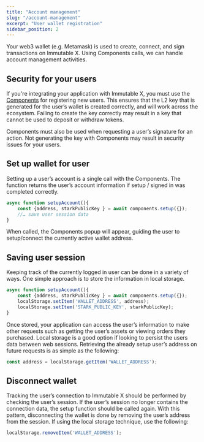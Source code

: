 ```yaml
---
title: "Account management"
slug: "/account-management"
excerpt: "User wallet registration"
sidebar_position: 2
---
```

Your web3 wallet (e.g. Metamask) is used to create, connect, and sign transactions on Immutable X. Using Components calls, we can handle account management activities.

## Security for your users
If you're integrating your application with Immutable X, you must use the [Components](doc:components) for registering new users. This ensures that the L2 key that is generated for the user’s wallet is created correctly, and will work across the ecosystem. Failing to create the key correctly may result in a key that cannot be used to deposit or withdraw tokens.

Components must also be used when requesting a user’s signature for an action. Not generating the key with Components may result in security issues for your users.

## Set up wallet for user
Setting up a user’s account is a single call with the Components. The function returns the user’s account information if setup / signed in was completed correctly.
```javascript
async function setupAccount(){
    const {address, starkPublicKey } = await components.setup({});
    //… save user session data
}
```
When called, the Components popup will appear, guiding the user to setup/connect the currently active wallet address.

## Saving user session
Keeping track of the currently logged in user can be done in a variety of ways. One simple approach is to store the information in local storage.
```javascript
async function setupAccount(){
    const {address, starkPublicKey } = await components.setup({});
    localStorage.setItem('WALLET_ADDRESS', address);
    localStorage.setItem('STARK_PUBLIC_KEY', starkPublicKey);
}
```
Once stored, your application can access the user’s information to make other requests such as getting the user’s assets or viewing orders they purchased. Local storage is a good option if looking to persist the users data between web sessions. Retrieving the already setup user’s address on future requests is as simple as the following:
```javascript
const address = localStorage.getItem('WALLET_ADDRESS');
```
## Disconnect wallet
Tracking the user’s connection to Immutable X should be performed by checking the user’s session. If the user’s session no longer contains the connection data, the setup function should be called again. With this pattern, disconnecting the wallet is done by removing the user’s address from the session. If using the local storage technique, use the following:
```javascript
localStorage.removeItem('WALLET_ADDRESS');
```